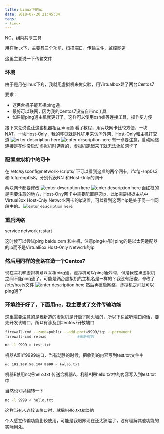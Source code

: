 ```yaml
---
title: Linux下的nc
date: 2018-07-20 21:45:34
tags:
- linux
---
```


NC，组内共享工具

用在linux下，主要有三个功能，扫描端口，传输文件，监控网速

这里主要说一下传输文件
<!-- more -->
### 环境
由于是用在linux下的，我就用虚拟机来做实验，用Virtualbox建了两台Centos7

要求：
 - 这两台机子能互相ping通
 - 最好可以联网，因为我的Centos7没有自带nc工具
 - 如果能ping通主机就更好了，这样可以使用xshell等连接工具，操作更方便


接下来先说说让这些机器相互ping通
看了教程，用两块网卡比较方便，一块NAT，一块Host-Only，我的弊见就是NAT用来访问外网，Host-Only和主机打交道
![enter description here](/images/2018-07-20/image1.PNG)
![enter description here](/images/2018-07-20/image2.PNG)
有一点要注意，启动网络连接是在你没启动虚拟机时选择的，虚拟机跑起来了就无法添加网卡了

### 配置虚拟机中的网卡
在 /etc/sysconfig/network-scripts/ 下可以看到这样的两个网卡，ifcfg-enp0s3和ifcfg-enp0s8，分别代表NAT和Host-Only的网卡

两块网卡都要修改
![enter description here](/images/2018-07-20/image3.PNG)
![enter description here](/images/2018-07-20/image4.PNG)
画红框的是需要注意的地方，Host-Only网卡中需要配置静态ip，此ip需要根据主机中VirtualBox Host-Only Network网卡的ip设置，可以看到这两个ip是处于同一个网段中的。
![enter description here](/images/2018-07-20/image5.PNG)

### 重启网络
service network restart 

这时候可以尝试ping baidu.com 和主机，注意ping主机时ping的是以太网适配器的ip而不是VirtualBox Host-Only Network的ip

### 然后用同样的套路在造一个Centos7
现在主机和虚拟机可以互相ping通，虚拟机可以ping通外网，但是我这里虚拟机之间不能ping通了，可能是两台虚拟机的主机名是一样的？我没有细查，修改了 /etc/hosts文件
![enter description here](/images/2018-07-20/image6.PNG)
然后再重启网络，虚拟机之间就可以ping通了

### 环境终于好了，下面用nc，我主要试了文件传输功能

这里需要注意的是我新造的虚拟机是开启了防火墙的，所以下边监听端口的话，要先开发该端口，所以有涉及到Centos7开放端口
``` bash
firewall-cmd --zone=public --add-port=9999/tcp --permanent
firewall-cmd reload              #刷新规则
```

``` bash
nc -l 9999 > test.txt
```
机器A监听9999端口，当有动静的时候，把收到的内容写到test.txt文件中

``` bash
nc 192.168.56.100 9999 < hello.txt
```
机器B使用nc把hello.txt 传送给机器A，机器A把hello.txt中的内容写入到test.txt中

当然也可以翻转一下
``` bash
nc -l 9999 < hello.txt
```
这样当有人连接该端口时，就把hello.txt发给他

个人感觉传输功能比较使用，可能是我眼界现在还太狭隘了，没有理解其他功能的实际用处。
